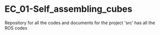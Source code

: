 # EC_01-Self_assembling_cubes
Repository for all the codes and documents for the project
'src' has all the ROS codes
